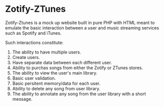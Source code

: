 # Zotify-ZTunes
Zotify-Ztunes is a mock up website built in pure PHP with HTML meant to emulate the basic interaction between a user and music streaming services
such as Spotify and iTunes.

Such interactions constitute:
1. The ability to have multiple users.
2. Create users.
3. Have separate data between each different user.
4. Ability to purchas songs from either the Zotify or ZTunes stores.
5. The ability to view the user's main library.
6. Basic user validation.
7. Basic persitent memory/data for each user.
8. Ability to delete any song from user library.
9. The ability to annotate any song from the user library with a short message.
